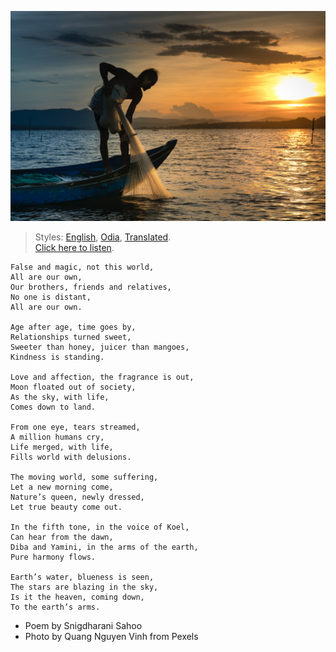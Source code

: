 ![](assets/img/man-on-boat-holding-white-mesh-fishing-net-2131904.jpg)

> Styles: [English](README.md), [Odia](Odia.md), [Translated](Translated.md).<br>
> [Click here to listen](https://soundcloud.com/user-963789405/ivdvbl6wkyim).

```
False and magic, not this world,
All are our own,
Our brothers, friends and relatives,
No one is distant,
All are our own.

Age after age, time goes by,
Relationships turned sweet,
Sweeter than honey, juicer than mangoes,
Kindness is standing.

Love and affection, the fragrance is out,
Moon floated out of society,
As the sky, with life,
Comes down to land.

From one eye, tears streamed,
A million humans cry,
Life merged, with life,
Fills world with delusions.

The moving world, some suffering,
Let a new morning come,
Nature’s queen, newly dressed,
Let true beauty come out.

In the fifth tone, in the voice of Koel,
Can hear from the dawn,
Diba and Yamini, in the arms of the earth,
Pure harmony flows.

Earth’s water, blueness is seen,
The stars are blazing in the sky,
Is it the heaven, coming down,
To the earth’s arms.
```

- Poem by Snigdharani Sahoo
- Photo by Quang Nguyen Vinh from Pexels
